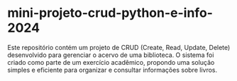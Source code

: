 # mini-projeto-crud-python-e-info-2024
Este repositório contém um projeto de CRUD (Create, Read, Update, Delete) desenvolvido para gerenciar o acervo de uma biblioteca. O sistema foi criado como parte de um exercício acadêmico, propondo uma solução simples e eficiente para organizar e consultar informações sobre livros.
